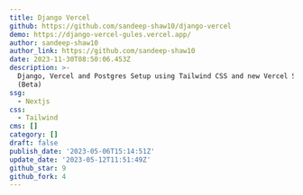 ```yaml
---
title: Django Vercel
github: https://github.com/sandeep-shaw10/django-vercel
demo: https://django-vercel-gules.vercel.app/
author: sandeep-shaw10
author_link: https://github.com/sandeep-shaw10
date: 2023-11-30T08:50:06.453Z
description: >-
  Django, Vercel and Postgres Setup using Tailwind CSS and new Vercel Storage
  (Beta)
ssg:
  - Nextjs
css:
  - Tailwind
cms: []
category: []
draft: false
publish_date: '2023-05-06T15:14:51Z'
update_date: '2023-05-12T11:51:49Z'
github_star: 9
github_fork: 4
---
```

